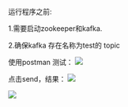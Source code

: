 运行程序之前:

1.需要启动zookeeper和kafka.

2.确保kafka 存在名称为test的 topic


使用postman 测试：
![](https://i.imgur.com/Inwq30S.png)

点击send，结果：
![](https://i.imgur.com/tuzg5sy.png)

![](https://i.imgur.com/k8XT6f8.png)